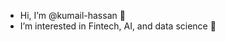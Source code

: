 - Hi, I’m @kumail-hassan 👋
- I’m interested in Fintech, AI, and data science 👀

<!---
kumail-hassan/kumail-hassan is a ✨ special ✨ repository because its `README.md` (this file) appears on your GitHub profile.
You can click the Preview link to take a look at your changes.
--->
